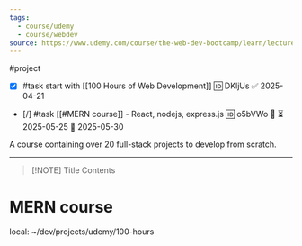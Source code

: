 ```yaml
---
tags:
  - course/udemy
  - course/webdev
source: https://www.udemy.com/course/the-web-dev-bootcamp/learn/lecture/47827013#questions
---
```

#project

- [x] #task start with [[100 Hours of Web Development]] 🆔 DKljUs ✅ 2025-04-21
- [/] #task [[#MERN course]] - React, nodejs, express.js 🆔 o5bVWo 🔼 ⏳ 2025-05-25 📅 2025-05-30

A course containing over 20 full-stack projects to develop from scratch.
___


> [!NOTE] Title
> Contents
# MERN course

local: ~/dev/projects/udemy/100-hours
